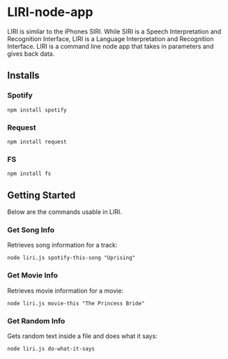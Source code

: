 # LIRI-node-app

LIRI is similar to the iPhones SIRI. While SIRI is a Speech Interpretation and Recognition Interface, LIRI is a Language Interpretation and Recognition Interface. LIRI is a command line node app that takes in parameters and gives back data. 

## Installs

### Spotify
`npm install spotify`

### Request

`npm install request`

### FS

`npm install fs`

## Getting Started

Below are the commands usable in LIRI. 

### Get Song Info

Retrieves song information for a track:

`node liri.js spotify-this-song "Uprising"`

### Get Movie Info

Retrieves movie information for a movie:

`node liri.js movie-this "The Princess Bride"`

### Get Random Info

Gets random text inside a file and does what it says:

`node liri.js do-what-it-says`
